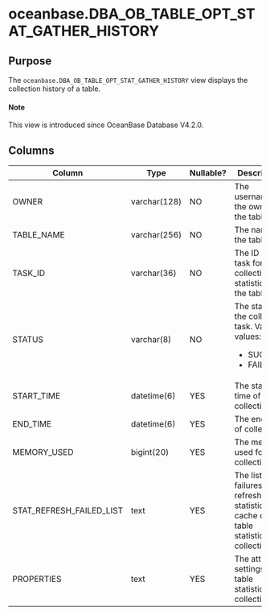 # oceanbase.DBA_OB_TABLE_OPT_STAT_GATHER_HISTORY

## Purpose

The `oceanbase.DBA_OB_TABLE_OPT_STAT_GATHER_HISTORY` view displays the collection history of a table. 

<main id="notice" type='explain'>

  <h4>Note</h4>

  <p>This view is introduced since OceanBase Database V4.2.0. </p>
</main>

## Columns

| **Column** | **Type** | **Nullable?** | **Description** |
| --- | --- | --- | --- |
| OWNER | varchar(128) | NO | The username of the owner of the table. |
| TABLE_NAME | varchar(256) | NO | The name of the table. |
| TASK_ID | varchar(36) | NO | The ID of the task for collecting statistics of the table. |
| STATUS | varchar(8) | NO | The status of the collection task. Valid values:<ul><li>SUCCESS   </li><li>FAILED  </li></ul> |
| START_TIME | datetime(6) | YES | The start time of collection. |
| END_TIME | datetime(6) | YES | The end time of collection. |
| MEMORY_USED | bigint(20) | YES | The memory used for collection. |
| STAT_REFRESH_FAILED_LIST | text | YES | The list of failures to refresh the statistics cache during table statistics collection. |
| PROPERTIES | text | YES | The attribute settings for table statistics collection. |
